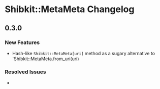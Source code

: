 # Shibkit::MetaMeta Changelog 

## 0.3.0 

### New Features

* Hash-like `Shibkit::MetaMeta[uri]` method as a sugary alternative to
  `Shibkit::MetaMeta.from_uri(uri)

### Resolved Issues

* 
